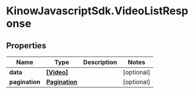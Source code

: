 # KinowJavascriptSdk.VideoListResponse

## Properties
Name | Type | Description | Notes
------------ | ------------- | ------------- | -------------
**data** | [**[Video]**](Video.md) |  | [optional] 
**pagination** | [**Pagination**](Pagination.md) |  | [optional] 


